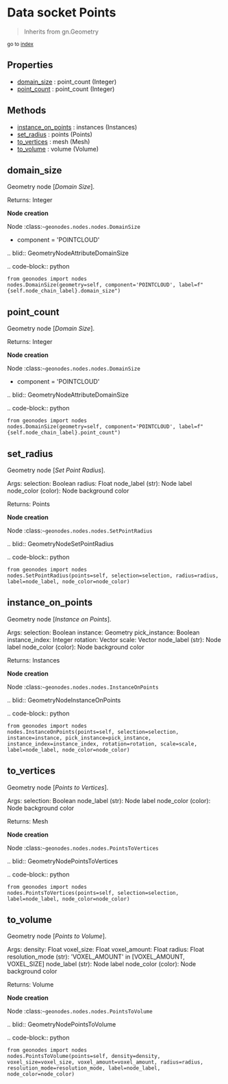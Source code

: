 
# Data socket Points

> Inherits from gn.Geometry
  
<sub>go to [index](/docs/index.md)</sub>



## Properties

- [domain_size](#domain_size) : point_count (Integer)
- [point_count](#point_count) : point_count (Integer)

## Methods

- [instance_on_points](#instance_on_points) : instances (Instances)
- [set_radius](#set_radius) : points (Points)
- [to_vertices](#to_vertices) : mesh (Mesh)
- [to_volume](#to_volume) : volume (Volume)

## domain_size

Geometry node [*Domain Size*].



  Returns:
    Integer
    
  **Node creation**
  
  Node :class:`~geonodes.nodes.nodes.DomainSize`
  
  - component = 'POINTCLOUD'
    
  .. blid:: GeometryNodeAttributeDomainSize
  
  .. code-block:: python
  
    from geonodes import nodes
    nodes.DomainSize(geometry=self, component='POINTCLOUD', label=f"{self.node_chain_label}.domain_size")
    

## point_count

Geometry node [*Domain Size*].



  Returns:
    Integer
    
  **Node creation**
  
  Node :class:`~geonodes.nodes.nodes.DomainSize`
  
  - component = 'POINTCLOUD'
    
  .. blid:: GeometryNodeAttributeDomainSize
  
  .. code-block:: python
  
    from geonodes import nodes
    nodes.DomainSize(geometry=self, component='POINTCLOUD', label=f"{self.node_chain_label}.point_count")
    

## set_radius

Geometry node [*Set Point Radius*].


  Args:
    selection: Boolean
    radius: Float
    node_label (str): Node label
    node_color (color): Node background color
    
  Returns:
    Points
    
  **Node creation**
  
  Node :class:`~geonodes.nodes.nodes.SetPointRadius`
  
  
  .. blid:: GeometryNodeSetPointRadius
  
  .. code-block:: python
  
    from geonodes import nodes
    nodes.SetPointRadius(points=self, selection=selection, radius=radius, label=node_label, node_color=node_color)
    

## instance_on_points

Geometry node [*Instance on Points*].


  Args:
    selection: Boolean
    instance: Geometry
    pick_instance: Boolean
    instance_index: Integer
    rotation: Vector
    scale: Vector
    node_label (str): Node label
    node_color (color): Node background color
    
  Returns:
    Instances
    
  **Node creation**
  
  Node :class:`~geonodes.nodes.nodes.InstanceOnPoints`
  
  
  .. blid:: GeometryNodeInstanceOnPoints
  
  .. code-block:: python
  
    from geonodes import nodes
    nodes.InstanceOnPoints(points=self, selection=selection, instance=instance, pick_instance=pick_instance, instance_index=instance_index, rotation=rotation, scale=scale, label=node_label, node_color=node_color)
    

## to_vertices

Geometry node [*Points to Vertices*].


  Args:
    selection: Boolean
    node_label (str): Node label
    node_color (color): Node background color
    
  Returns:
    Mesh
    
  **Node creation**
  
  Node :class:`~geonodes.nodes.nodes.PointsToVertices`
  
  
  .. blid:: GeometryNodePointsToVertices
  
  .. code-block:: python
  
    from geonodes import nodes
    nodes.PointsToVertices(points=self, selection=selection, label=node_label, node_color=node_color)
    

## to_volume

Geometry node [*Points to Volume*].


  Args:
    density: Float
    voxel_size: Float
    voxel_amount: Float
    radius: Float
    resolution_mode (str): 'VOXEL_AMOUNT' in [VOXEL_AMOUNT, VOXEL_SIZE]
    node_label (str): Node label
    node_color (color): Node background color
    
  Returns:
    Volume
    
  **Node creation**
  
  Node :class:`~geonodes.nodes.nodes.PointsToVolume`
  
  
  .. blid:: GeometryNodePointsToVolume
  
  .. code-block:: python
  
    from geonodes import nodes
    nodes.PointsToVolume(points=self, density=density, voxel_size=voxel_size, voxel_amount=voxel_amount, radius=radius, resolution_mode=resolution_mode, label=node_label, node_color=node_color)
    
